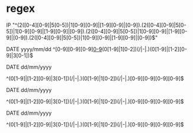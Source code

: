 # regex
IP
"^(2([0-4][0-9]|5[0-5])|1[0-9][0-9]|[1-9][0-9]|[0-9])\.(2([0-4][0-9]|5[0-5])|1[0-9][0-9]|[1-9][0-9]|[0-9])\.(2([0-4][0-9]|5[0-5])|1[0-9][0-9]|[1-9][0-9]|[0-9])\.(2([0-4][0-9]|5[0-5])|1[0-9][0-9]|[1-9][0-9]|[0-9])$"

DATE yyyy/mm/dd
^[0-9][0-9][0-9][0-9](/|-|.)(0[1-9]|1[0-2])(/|-|.)(0[1-9]|[1-2][0-9]|3[0-1])$



DATE dd/mm/yyyy

^(0[1-9]|[1-2][0-9]|3[0-1])(/|-|.)(0[1-9]|1[0-2])(/|-|.)[0-9][0-9][0-9][0-9]$




DATE dd/mm/yyyy

^(0[1-9]|[1-2][0-9]|3[0-1])(/|-|.)(0[1-9]|1[0-2])(/|-|.)[0-9][0-9][0-9][0-9]$

DATE dd/mm/yyyy

^(0[1-9]|[1-2][0-9]|3[0-1])(/|-|.)(0[1-9]|1[0-2])(/|-|.)[0-9][0-9][0-9][0-9]$




